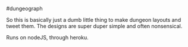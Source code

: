 #dungeograph

So this is basically just a dumb little thing to make dungeon layouts and tweet them. The designs are super duper simple and often nonsensical.

Runs on nodeJS, through heroku.